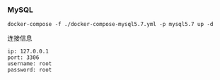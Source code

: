 ### MySQL

```shell
docker-compose -f ./docker-compose-mysql5.7.yml -p mysql5.7 up -d
```

连接信息

```shell
ip: 127.0.0.1
port: 3306
username: root
password: root
```
